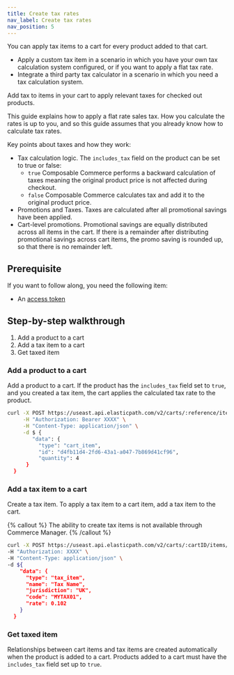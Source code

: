 ```yaml
---
title: Create tax rates
nav_label: Create tax rates
nav_position: 5
---
```


You can apply tax items to a cart for every product added to that cart.

- Apply a custom tax item in a scenario in which you have your own tax calculation system configured, or if you want to apply a flat tax rate.
- Integrate a third party tax calculator in a scenario in which you need a tax calculation system.

Add tax to items in your cart to apply relevant taxes for checked out products.

This guide explains how to apply a flat rate sales tax. How you calculate the rates is up to you, and so this guide assumes that you already know how to calculate tax rates.

Key points about taxes and how they work:

- Tax calculation logic. The `includes_tax` field on the product can be set to true or false:
    - `true` Composable Commerce performs a backward calculation of taxes meaning the original product price is not affected during checkout.
    - `false` Composable Commerce calculates tax and add it to the original product price.
- Promotions and Taxes. Taxes are calculated after all promotional savings have been applied.
- Cart-level promotions. Promotional savings are equally distributed across all items in the cart. If there is a remainder after distributing promotional savings across cart items, the promo saving is rounded up, so that there is no remainder left.

## Prerequisite

If you want to follow along, you need the following item:

- An [access token](/guides/Getting-Started/your-first-api-request)

## Step-by-step walkthrough

1. Add a product to a cart
2. Add a tax item to a cart
3. Get taxed item

### Add a product to a cart

Add a product to a cart. If the product has the `includes_tax` field set to `true`, and you created a tax item, the cart applies the calculated tax rate to the product.

```sh
curl -X POST https://useast.api.elasticpath.com/v2/carts/:reference/items \
     -H "Authorization: Bearer XXXX" \
     -H "Content-Type: application/json" \
     -d $ {
        "data": {
          "type": "cart_item",
          "id": "d4fb11d4-2fd6-43a1-a047-7b869d41cf96",
          "quantity": 4
      }
  }
```

### Add a tax item to a cart

Create a tax item. To apply a tax item to a cart item, add a tax item to the cart.

{% callout %}
The ability to create tax items is not available through Commerce Manager.
{% /callout %}

```sh
curl -X POST https://useast.api.elasticpath.com/v2/carts/:cartID/items/:itemID/taxes \
-H "Authorization: XXXX" \
-H "Content-Type: application/json" \
-d ${
    "data": {
      "type": "tax_item",
      "name": "Tax Name",
      "jurisdiction": "UK",
      "code": "MYTAX01",
      "rate": 0.102
    }
  }
```

### Get taxed item

Relationships between cart items and tax items are created automatically when the product is added to a cart. Products added to a cart must have the `includes_tax` field set up to `true`.

